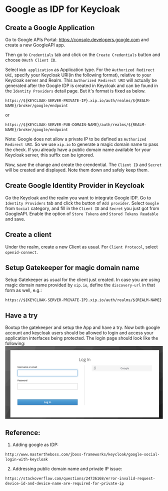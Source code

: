 # Google as IDP for Keycloak

## Create a Google Application
Go to Google APIs Portal: https://console.developers.google.com and create a new GoogleAPI app.

Then go to `Credentials` tab and click on the `Create Credentials` button and choose `OAuth Client ID`.

Select `Web application` as Application type. For the `Authorized Redirect URI`, specify your Keycloak URI(in the following format), relative to your Keycloak server and Realm. This `Authorized Redirect URI` will actually be generated after the Google IDP is created in Keycloak and can be found in the `Identity Providers` detail page. But it's format is fixed as below.

```
https://${KEYCLOAK-SERVER-PRIVATE-IP}.xip.io/auth/realms/${REALM-NAME}/broker/google/endpoint
```
or 
```
https://${KEYCLOAK-SERVER-PUB-DOMAIN-NAME}/auth/realms/${REALM-NAME}/broker/google/endpoint
```

Note: Google does not allow a private IP to be defined as `Authorized Redirect URI`. So we use `xip.io` to generate a magic domain name to pass the check. If you already have a public domain name available for your Keycloak server, this suffix can be ignored.

Now, save the change and create the crendential. The `Client ID` and `Secret` will be created and displayed. Note them down and safely keep them.

## Create Google Identity Provider in Keycloak
Go the Keycloak and the realm you want to integrate Google IDP. Go to `Identity Providers` tab and click the button of `Add provider`. Select `Google` from `Social` category, and fill in the `Client ID` and `Secret` you just got from GoogleAPI. Enable the option of `Store Tokens` and `Stored Tokens Readable` and save.

## Create a client
Under the realm, create a new Client as usual. For `Client Protocol`, select `openid-connect`.

## Setup Gatekeeper for magic domain name
Setup Gatekeeper as usual for the client just created. In case you are using magic domain name provided by `xip.io`, define the `discovery-url` in that form as well, e.g.:
```
https://${KEYCLOAK-SERVER-PRIVATE-IP}.xip.io/auth/realms/${REALM-NAME}
```

## Have a try
Bootup the gatekeeper and setup the App and have a try. Now both google account and keycloak users should be allowed to login and access your application interfaces being protected. The login page should look like the following:
![Alt text](../images/keycloak-google-idp-login-example.png?raw=true "google-idp-login")


## Reference:

1. Adding google as IDP:
```
http://www.mastertheboss.com/jboss-frameworks/keycloak/google-social-login-with-keycloak
```

2. Addressing public domain name and private IP issue:
```
https://stackoverflow.com/questions/24736168/error-invalid-request-device-id-and-device-name-are-required-for-private-ip
```
